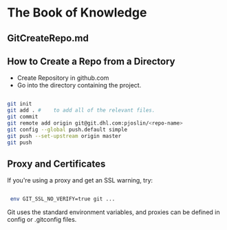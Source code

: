 # The Book of Knowledge

## GitCreateRepo.md

## How to Create a Repo from a Directory

- Create Repository in github.com
- Go into the directory containing the project.

``` bash

git init
git add . #    to add all of the relevant files.
git commit
git remote add origin git@git.dhl.com:pjoslin/<repo-name>
git config --global push.default simple
git push --set-upstream origin master
git push

```

## Proxy and Certificates

If you're using a proxy and get an SSL warning, try:

``` bash

 env GIT_SSL_NO_VERIFY=true git ...

```

Git uses the standard environment variables, and proxies can be defined in
config or .gitconfig files.

[//]: # ( vim: set ai noet nu sts=4 sw=4 ts=4 tw=78 filetype=markdown :)
